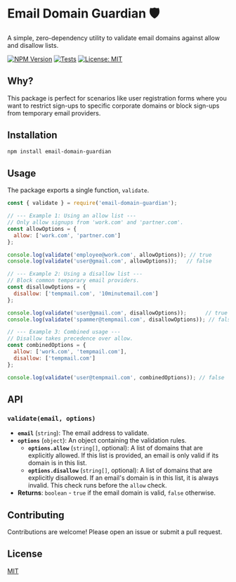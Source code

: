 # Email Domain Guardian 🛡️

A simple, zero-dependency utility to validate email domains against allow and disallow lists.

[![NPM Version](https://img.shields.io/npm/v/email-domain-guardian.svg)](https://www.npmjs.com/package/email-domain-guardian)
[![Tests](https://img.shields.io/github/actions/workflow/status/pargatsidhu/email-domain-guardian/main.yml?branch=main)](https://github.com/pargatsidhu/email-domain-guardian/actions)
[![License: MIT](https://img.shields.io/badge/License-MIT-yellow.svg)](https://opensource.org/licenses/MIT)

## Why?

This package is perfect for scenarios like user registration forms where you want to restrict sign-ups to specific corporate domains or block sign-ups from temporary email providers.

## Installation

```bash
npm install email-domain-guardian
```

## Usage

The package exports a single function, `validate`.

```javascript
const { validate } = require('email-domain-guardian');

// --- Example 1: Using an allow list ---
// Only allow signups from 'work.com' and 'partner.com'.
const allowOptions = {
  allow: ['work.com', 'partner.com']
};

console.log(validate('employee@work.com', allowOptions)); // true
console.log(validate('user@gmail.com', allowOptions));   // false

// --- Example 2: Using a disallow list ---
// Block common temporary email providers.
const disallowOptions = {
  disallow: ['tempmail.com', '10minutemail.com']
};

console.log(validate('user@gmail.com', disallowOptions));      // true
console.log(validate('spammer@tempmail.com', disallowOptions)); // false

// --- Example 3: Combined usage ---
// Disallow takes precedence over allow.
const combinedOptions = {
  allow: ['work.com', 'tempmail.com'],
  disallow: ['tempmail.com']
};

console.log(validate('user@tempmail.com', combinedOptions)); // false
```

## API

### `validate(email, options)`

-   **`email`** (`string`): The email address to validate.
-   **`options`** (`object`): An object containing the validation rules.
    -   **`options.allow`** (`string[]`, optional): A list of domains that are explicitly allowed. If this list is provided, an email is only valid if its domain is in this list.
    -   **`options.disallow`** (`string[]`, optional): A list of domains that are explicitly disallowed. If an email's domain is in this list, it is always invalid. This check runs before the `allow` check.
-   **Returns**: `boolean` - `true` if the email domain is valid, `false` otherwise.

## Contributing

Contributions are welcome! Please open an issue or submit a pull request.

## License

[MIT](LICENSE)
